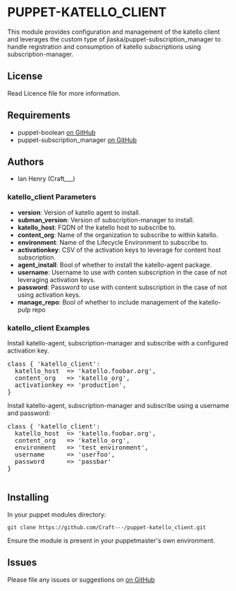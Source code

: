 # PUPPET-KATELLO_CLIENT

This module provides configuration and management of the katello client and leverages the custom type of jlaska/puppet-subscription_manager to handle registration and consumption of  katello subscriptions using subscription-manager. 

## License

Read Licence file for more information.

## Requirements
* puppet-boolean [on GitHub](https://github.com/adrienthebo/puppet-boolean)
* puppet-subscription_manager [on GitHub](https://github.com/jlaska/puppet-subscription_manager)

## Authors
* Ian Henry (Craft___)


### katello_client Parameters
- **version**: Version of katello agent to install.
- **subman_version**: Version of subscription-manager to install.
- **katello_host**: FQDN of the katello host to subscribe to.
- **content_org**: Name of the organization to subscribe to within katello.
- **environment**: Name of the Lifecycle Environment to subscribe to.
- **activationkey**: CSV of the activation keys to leverage for content host subscription.
- **agent_install**: Bool of whether to install the katello-agent package.
- **username**: Username to use with conten subscription in the case of not leveraging activation keys.
- **password**: Password to use with content subscription in the case of not using activation keys.
- **manage_repo**: Bool of whether to include management of the katello-pulp repo

### katello_client Examples

Install katello-agent, subscription-manager and subscribe with a configured
activation key.

<pre>
class { 'katello_client':
  katello_host  => 'katello.foobar.org', 
  content_org   => 'katello_org',
  activationkey => 'production',
}
</pre>

Install katello-agent, subscription-manager and subscribe using a username and password:

<pre>
class { 'katello_client':
  katello_host  => 'katello.foobar.org',
  content_org   => 'katello_org',
  environment   => 'test_environment',
  username      => 'userfoo',
  password      => 'passbar'
}

</pre>

## Installing

In your puppet modules directory:

    git clone https://github.com/Craft---/puppet-katello_client.git

Ensure the module is present in your puppetmaster's own environment.

## Issues

Please file any issues or suggestions on [on GitHub](https://github.com/Craft---/puppet-katello_client/issues)

